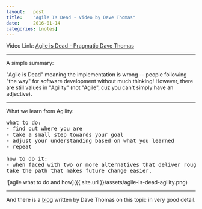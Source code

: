 ```yaml
---
layout:   post
title:    "Agile Is Dead - Video by Dave Thomas"
date:     2016-01-14
categories: [notes]
---
```


Video Link: [Agile is Dead - Pragmatic Dave Thomas](https://www.youtube.com/watch?v=a-BOSpxYJ9M)

---

A simple summary:

"Agile is Dead" meaning the implementation is wrong -- people following "the way" for software development without much thinking! However, there are still values in "Agility" (not "Agile", cuz you can't simply have an adjective).

---

What we learn from Agility:

<pre>
what to do:
- find out where you are
- take a small step towards your goal
- adjust your understanding based on what you learned
- repeat

how to do it:
- when faced with two or more alternatives that deliver roughly the same value,
take the path that makes future change easier.
</pre>

![agile what to do and how]({{ site.url }}/assets/agile-is-dead-agility.png)

---

And there is a [blog](http://pragdave.me/blog/2014/03/04/time-to-kill-agile/) written by Dave Thomas on this topic in very good detail.